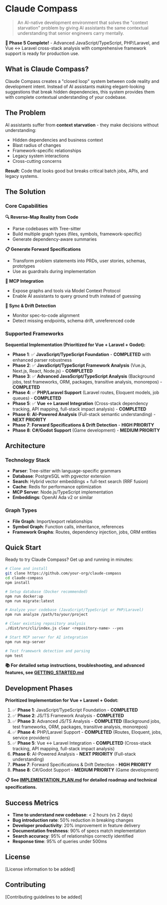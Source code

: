 # Claude Compass

> An AI-native development environment that solves the "context starvation" problem by giving AI assistants the same contextual understanding that senior engineers carry mentally.

**🎉 Phase 5 Complete!** - Advanced JavaScript/TypeScript, PHP/Laravel, and Vue ↔ Laravel cross-stack analysis with comprehensive framework support is ready for production use.

## What is Claude Compass?

Claude Compass creates a "closed loop" system between code reality and development intent. Instead of AI assistants making elegant-looking suggestions that break hidden dependencies, this system provides them with complete contextual understanding of your codebase.

## The Problem

AI assistants suffer from **context starvation** - they make decisions without understanding:
- Hidden dependencies and business context
- Blast radius of changes
- Framework-specific relationships
- Legacy system interactions
- Cross-cutting concerns

**Result**: Code that looks good but breaks critical batch jobs, APIs, and legacy systems.

## The Solution

### Core Capabilities

**🔍 Reverse-Map Reality from Code**
- Parse codebases with Tree-sitter
- Build multiple graph types (files, symbols, framework-specific)
- Generate dependency-aware summaries

**📋 Generate Forward Specifications**
- Transform problem statements into PRDs, user stories, schemas, prototypes
- Use as guardrails during implementation

**🔌 MCP Integration**
- Expose graphs and tools via Model Context Protocol
- Enable AI assistants to query ground truth instead of guessing

**🔄 Sync & Drift Detection**
- Monitor spec-to-code alignment
- Detect missing endpoints, schema drift, unreferenced code

### Supported Frameworks

**Sequential Implementation (Prioritized for Vue + Laravel + Godot):**
- **Phase 1**: ✅ **JavaScript/TypeScript Foundation** - **COMPLETED** with enhanced parser robustness
- **Phase 2**: ✅ **JavaScript/TypeScript Framework Analysis** (Vue.js, Next.js, React, Node.js) - **COMPLETED**
- **Phase 3**: ✅ **Advanced JavaScript/TypeScript Analysis** (Background jobs, test frameworks, ORM, packages, transitive analysis, monorepos) - **COMPLETED**
- **Phase 4**: ✅ **PHP/Laravel Support** (Laravel routes, Eloquent models, job queues) - **COMPLETED**
- **Phase 5**: ✅ **Vue ↔ Laravel Integration** (Cross-stack dependency tracking, API mapping, full-stack impact analysis) - **COMPLETED**
- **Phase 6**: **AI-Powered Analysis** (Full-stack semantic understanding) - **NEXT PRIORITY**
- **Phase 7**: **Forward Specifications & Drift Detection** - **HIGH PRIORITY**
- **Phase 8**: **C#/Godot Support** (Game development) - **MEDIUM PRIORITY**

## Architecture

### Technology Stack
- **Parser**: Tree-sitter with language-specific grammars
- **Database**: PostgreSQL with pgvector extension
- **Search**: Hybrid vector embeddings + full-text search (RRF fusion)
- **Cache**: Redis for performance optimization
- **MCP Server**: Node.js/TypeScript implementation
- **Embeddings**: OpenAI Ada v2 or similar

### Graph Types
- **File Graph**: Import/export relationships
- **Symbol Graph**: Function calls, inheritance, references
- **Framework Graphs**: Routes, dependency injection, jobs, ORM entities

## Quick Start

Ready to try Claude Compass? Get up and running in minutes:

```bash
# Clone and install
git clone https://github.com/your-org/claude-compass
cd claude-compass
npm install

# Setup database (Docker recommended)
npm run docker:up
npm run migrate:latest

# Analyze your codebase (JavaScript/TypeScript or PHP/Laravel)
npm run analyze /path/to/your/project

# Clear existing repository analysis
./dist/src/cli/index.js clear <repository-name> --yes

# Start MCP server for AI integration
npm run mcp-server

# Test framework detection and parsing
npm test
```

**📚 For detailed setup instructions, troubleshooting, and advanced features, see [GETTING_STARTED.md](./GETTING_STARTED.md)**

## Development Phases

**Prioritized Implementation for Vue + Laravel + Godot:**
1. ✅ **Phase 1**: JavaScript/TypeScript Foundation - **COMPLETED**
2. ✅ **Phase 2**: JS/TS Framework Analysis - **COMPLETED**
3. ✅ **Phase 3**: Advanced JS/TS Analysis - **COMPLETED** (Background jobs, test frameworks, ORM, packages, transitive analysis, monorepos)
4. ✅ **Phase 4**: PHP/Laravel Support - **COMPLETED** (Routes, Eloquent, jobs, service providers)
5. ✅ **Phase 5**: Vue ↔ Laravel Integration - **COMPLETED** (Cross-stack tracking, API mapping, full-stack impact analysis)
6. **Phase 6**: AI-Powered Analysis - **NEXT PRIORITY** (Full-stack understanding)
7. **Phase 7**: Forward Specifications & Drift Detection - **HIGH PRIORITY**
8. **Phase 8**: C#/Godot Support - **MEDIUM PRIORITY** (Game development)

**📋 See [IMPLEMENTATION_PLAN.md](./IMPLEMENTATION_PLAN.md) for detailed roadmap and technical specifications.**

## Success Metrics

- **Time to understand new codebase**: < 2 hours (vs 2 days)
- **Bug introduction rate**: 50% reduction in breaking changes
- **Developer productivity**: 20% improvement in feature delivery
- **Documentation freshness**: 90% of specs match implementation
- **Search accuracy**: 95% of relationships correctly identified
- **Response time**: 95% of queries under 500ms

## License

[License information to be added]

## Contributing

[Contributing guidelines to be added]